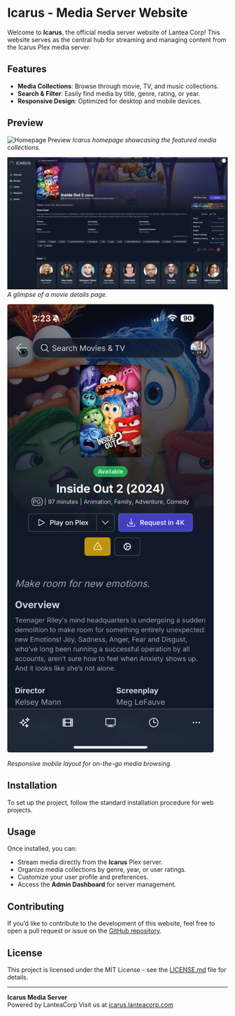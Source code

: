 # Icarus - Media Server Website

Welcome to **Icarus**, the official media server website of Lantea Corp! This website serves as the central hub for streaming and managing content from the Icarus Plex media server.

## Features

- **Media Collections**: Browse through movie, TV, and music collections.
- **Search & Filter**: Easily find media by title, genre, rating, or year.
- **Responsive Design**: Optimized for desktop and mobile devices.

## Preview

![Homepage Preview](images/screen_main.jpg)
*Icarus homepage showcasing the featured media collections.*

![Movie Collection](images/screen_movie_details.jpg)
*A glimpse of a movie details page.*

![Mobile View](images/mobiledetailview.jpg)

*Responsive mobile layout for on-the-go media browsing.*

## Installation

To set up the project, follow the standard installation procedure for web projects.

## Usage

Once installed, you can:

- Stream media directly from the **Icarus** Plex server.
- Organize media collections by genre, year, or user ratings.
- Customize your user profile and preferences.
- Access the **Admin Dashboard** for server management.

## Contributing

If you’d like to contribute to the development of this website, feel free to open a pull request or issue on the [GitHub repository](https://github.com/Anqui3tas/Icarus/issues).

## License

This project is licensed under the MIT License - see the [LICENSE.md](LICENSE.md) file for details.

---

**Icarus Media Server**  
Powered by LanteaCorp
Visit us at [icarus.lanteacorp.com](https://icarus.lanteacorp.com)
